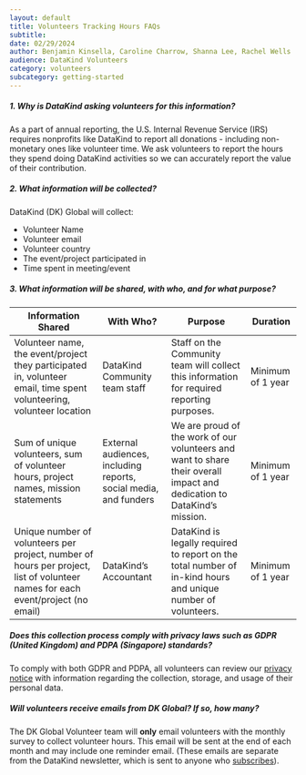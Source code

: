 ```yaml
---
layout: default
title: Volunteers Tracking Hours FAQs
subtitle:
date: 02/29/2024
author: Benjamin Kinsella, Caroline Charrow, Shanna Lee, Rachel Wells
audience: DataKind Volunteers
category: volunteers
subcategory: getting-started
---
```


##### 1\. Why is DataKind asking volunteers for this information?


As a part of annual reporting, the U.S. Internal Revenue Service (IRS) requires nonprofits like DataKind to report all donations \- including non\-monetary ones like volunteer time. We ask volunteers to report the hours they spend doing DataKind activities so we can accurately report the value of their contribution.


##### 2\. What information will be collected?


DataKind (DK) Global will collect: 


* Volunteer Name
* Volunteer email
* Volunteer country
* The event/project participated in
* Time spent in meeting/event


##### 3\. What information will be shared, with who, and for what purpose?




| Information Shared | With Who? | Purpose | Duration |
| --- | --- | --- | --- |
| Volunteer name, the event/project they participated in, volunteer email, time spent volunteering, volunteer location | DataKind Community team staff | Staff on the Community team will collect this information for required reporting purposes. | Minimum of 1 year |
| Sum of unique volunteers, sum of volunteer hours, project names, mission statements | External audiences, including reports, social media, and funders | We are proud of the work of our volunteers and want to share their overall impact and dedication to DataKind’s mission. | Minimum of 1 year |
| Unique number of volunteers per project, number of hours per project, list of volunteer names for each event/project (no email) | DataKind’s Accountant | DataKind is legally required to report on the total number of in\-kind hours and unique number of volunteers. | Minimum of 1 year |


##### Does this collection process comply with privacy laws such as GDPR (United Kingdom) and PDPA (Singapore) standards?


To comply with both GDPR and PDPA, all volunteers can review our [privacy notice](https://www.datakind.org/privacy-policy/) with information regarding the collection, storage, and usage of their personal data.


##### Will volunteers receive emails from DK Global? If so, how many?


The DK Global Volunteer team will **only** email volunteers with the monthly survey to collect volunteer hours. This email will be sent at the end of each month and may include one reminder email. (These emails are separate from the DataKind newsletter, which is sent to anyone who [subscribes](https://www.datakind.org/subscribe/)).
